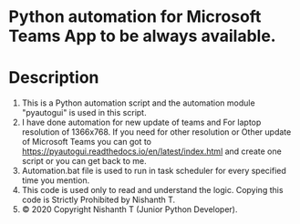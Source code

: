 # Python automation for Microsoft Teams App to be always available. 

# Description 

1. This is a Python automation script and the automation module "pyautogui" is used in this script. 
2.  I have done automation for new update of teams and For laptop resolution of 1366x768. If you need for other resolution or Other update of Microsoft Teams you can got to https://pyautogui.readthedocs.io/en/latest/index.html and create one script or you can get back to me.  
3.  Automation.bat file is used to run in task scheduler for every specified time you mention. 
4. This code is used only to read and understand the logic. Copying this code is Strictly Prohibited by Nishanth T.
5. © 2020 Copyright Nishanth T (Junior Python Developer).
